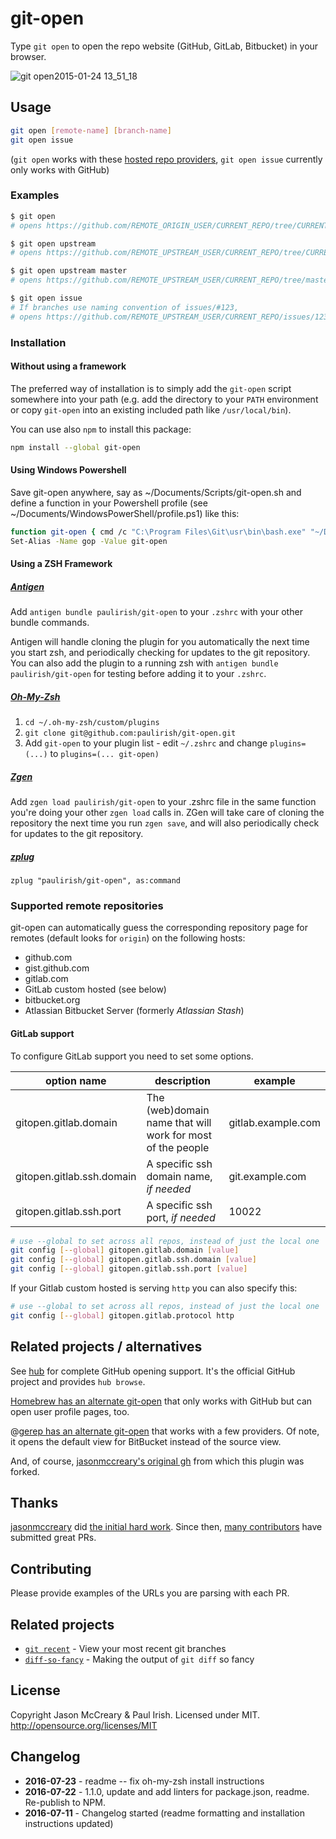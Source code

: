 # git-open

Type `git open` to open the repo website (GitHub, GitLab, Bitbucket) in your browser.

![git open2015-01-24 13_51_18](https://cloud.githubusercontent.com/assets/39191/5889192/244a0b72-a3d0-11e4-8ab9-55fc64228aaa.gif)

## Usage

```sh
git open [remote-name] [branch-name]
git open issue
```

(`git open` works with these [hosted repo providers](#supported-remote-repositories), `git open issue` currently only works with GitHub)

### Examples

```sh
$ git open
# opens https://github.com/REMOTE_ORIGIN_USER/CURRENT_REPO/tree/CURRENT_BRANCH

$ git open upstream
# opens https://github.com/REMOTE_UPSTREAM_USER/CURRENT_REPO/tree/CURRENT_BRANCH

$ git open upstream master
# opens https://github.com/REMOTE_UPSTREAM_USER/CURRENT_REPO/tree/master

$ git open issue
# If branches use naming convention of issues/#123,
# opens https://github.com/REMOTE_UPSTREAM_USER/CURRENT_REPO/issues/123
```

### Installation

#### Without using a framework

The preferred way of installation is to simply add the `git-open` script
somewhere into your path (e.g. add the directory to your `PATH` environment
or copy `git-open` into an existing included path like `/usr/local/bin`).

You can use also `npm` to install this package:

```sh
npm install --global git-open
```

#### Using Windows Powershell

Save git-open anywhere, say as ~/Documents/Scripts/git-open.sh and define
a function in your Powershell profile (see ~/Documents/WindowsPowerShell/profile.ps1) like this:

```sh
function git-open { cmd /c "C:\Program Files\Git\usr\bin\bash.exe" "~/Documents/Scripts/git-open.sh" }
Set-Alias -Name gop -Value git-open
```

#### Using a ZSH Framework

##### [Antigen](https://github.com/zsh-users/antigen)

Add `antigen bundle paulirish/git-open` to your `.zshrc` with your other bundle
commands.

Antigen will handle cloning the plugin for you automatically the next time you
start zsh, and periodically checking for updates to the git repository. You can
also add the plugin to a running zsh with `antigen bundle paulirish/git-open`
for testing before adding it to your `.zshrc`.

##### [Oh-My-Zsh](http://ohmyz.sh/)

1. `cd ~/.oh-my-zsh/custom/plugins`
1. `git clone git@github.com:paulirish/git-open.git`
1. Add `git-open` to your plugin list - edit `~/.zshrc` and change
   `plugins=(...)` to `plugins=(... git-open)`

##### [Zgen](https://github.com/tarjoilija/zgen)

Add `zgen load paulirish/git-open` to your .zshrc file in the same function
you're doing your other `zgen load` calls in. ZGen will take care of cloning
the repository the next time you run `zgen save`, and will also periodically
check for updates to the git repository.

##### [zplug](https://github.com/zplug/zplug)

`zplug "paulirish/git-open", as:command`

### Supported remote repositories

git-open can automatically guess the corresponding repository page for remotes
(default looks for `origin`) on the following hosts:

- github.com
- gist.github.com
- gitlab.com
- GitLab custom hosted (see below)
- bitbucket.org
- Atlassian Bitbucket Server (formerly _Atlassian Stash_)

#### GitLab support

To configure GitLab support you need to set some options.

| option name               | description                                                | example            |
| ------------------------- | ---------------------------------------------------------- | ------------------ |
| gitopen.gitlab.domain     | The (web)domain name that will work for most of the people | gitlab.example.com |
| gitopen.gitlab.ssh.domain | A specific ssh domain name, *if needed*                    | git.example.com    |
| gitopen.gitlab.ssh.port   | A specific ssh port, *if needed*                           | 10022              |

```sh
# use --global to set across all repos, instead of just the local one
git config [--global] gitopen.gitlab.domain [value]
git config [--global] gitopen.gitlab.ssh.domain [value]
git config [--global] gitopen.gitlab.ssh.port [value]
```

If your Gitlab custom hosted is serving `http` you can also specify this:
```sh
# use --global to set across all repos, instead of just the local one
git config [--global] gitopen.gitlab.protocol http
```

## Related projects / alternatives

See [hub](https://github.com/github/hub) for complete GitHub opening support.
It's the official GitHub project and provides `hub browse`.

[Homebrew has an alternate git-open](https://github.com/jeffreyiacono/git-open)
that only works with GitHub but can open user profile pages, too.

@[gerep has an alternate git-open](https://github.com/gerep/git-open) that
works with a few providers. Of note, it opens the default view for BitBucket
instead of the source view.

And, of course, [jasonmccreary's original gh](https://github.com/jasonmccreary/gh)
from which this plugin was forked.

## Thanks

[jasonmccreary](https://github.com/jasonmccreary/) did [the initial hard work](https://github.com/jasonmccreary/gh). Since then, [many contributors](https://github.com/paulirish/git-open/graphs/contributors) have submitted great PRs.

## Contributing

Please provide examples of the URLs you are parsing with each PR.

## Related projects

- [`git recent`](https://github.com/paulirish/git-recent) - View your most recent git branches
- [`diff-so-fancy`](https://github.com/so-fancy/diff-so-fancy/) - Making the output of `git diff` so fancy

## License

Copyright Jason McCreary & Paul Irish. Licensed under MIT.
<http://opensource.org/licenses/MIT>

## Changelog

- **2016-07-23** - readme -- fix oh-my-zsh install instructions
- **2016-07-22** - 1.1.0, update and add linters for package.json, readme.
  Re-publish to NPM.
- **2016-07-11** - Changelog started (readme formatting and installation
  instructions updated)

